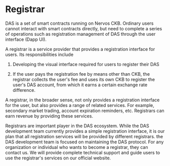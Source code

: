 # Registrar

DAS is a set of smart contracts running on Nervos CKB. Ordinary users cannot interact with smart contracts directly, but need to complete a series of operations such as registration management of DAS through the user interface (Dapp UI).



A registrar is a service provider that provides a registration interface for users. Its responsibilities include

1. Developing the visual interface required for users to register their DAS

2. If the user pays the registration fee by means other than CKB, the registrar collects the user's fee and uses its own CKB to register the user's DAS account, from which it earns a certain exchange rate difference.

A registrar, in the broader sense, not only provides a registration interface for the user, but also provides a range of related services. For example, secondary market trading, account expiration reminders, etc. Registrars can earn revenue by providing these services.

Registrars are important player in the DAS ecosystem. While the DAS development team currently provides a simple registration interface, it is our plan that all registration services will be provided by different registrars. the DAS development team is focused on maintaining the DAS protocol. For any organization or individual who wants to become a registrar, they can contact us. We will provide complete technical support and guide users to use the registrar's services on our official website.